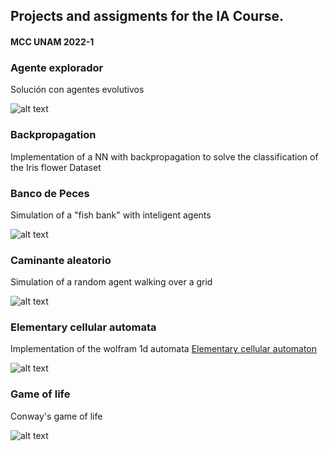 ## Projects and assigments for the IA Course.
#### MCC UNAM 2022-1

### Agente explorador
Solución con agentes evolutivos

![alt text](https://github.com/gba2-gh/IA_projects/blob/master/Agente%20explorador/AgenteExplorador.gif "1")

### Backpropagation
Implementation of a NN with backpropagation to solve the classification of the Iris flower Dataset 

### Banco de Peces
Simulation of a "fish bank" with inteligent agents

![alt text](https://github.com/gba2-gh/IA_projects/blob/master/Banco%20de%20peces%20-%20AgentesInteligentes/BancoDePeces.gif "1")


### Caminante aleatorio
Simulation of a random agent walking over a grid

![alt text](https://github.com/gba2-gh/IA_projects/blob/master/Caminante%20aleatorio/resultados1.png "1")

### Elementary cellular automata
Implementation of the wolfram 1d automata
[Elementary cellular automaton](https://mathworld.wolfram.com/ElementaryCellularAutomaton.html)

![alt text](https://github.com/gba2-gh/IA_projects/blob/master/Elementary%20Cellular%20Automaton/1dAutomata0-20.gif "1")

### Game of life
Conway's game of life

![alt text](https://github.com/gba2-gh/IA_projects/blob/master/Game%20of%20Life/gameOfLife1.gif "1")
